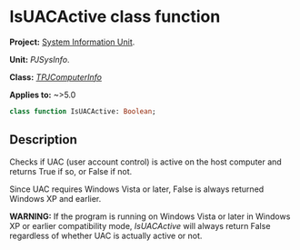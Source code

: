 # IsUACActive class function

**Project:** [System Information Unit](../API.md).

**Unit:** _PJSysInfo_.

**Class:** _[TPJComputerInfo](./TPJComputerInfo.md)_

**Applies to:** ~>5.0

```pascal
class function IsUACActive: Boolean;
```

## Description

Checks if UAC (user account control) is active on the host computer and returns True if so, or False if not.

Since UAC requires Windows Vista or later, False is always returned Windows XP and earlier.

**WARNING:** If the program is running on Windows Vista or later in Windows XP or earlier compatibility mode, _IsUACActive_ will always return False regardless of whether UAC is actually active or not.
